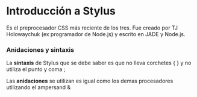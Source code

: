 # Introducción a Stylus

Es el preprocesador CSS más reciente de los tres. Fue creado por TJ Holowaychuk (ex programador de Node.js) y escrito en JADE y Node.js.


### Anidaciones y sintaxis

La **sintaxis** de Stylus que se debe saber es que no lleva corchetes { } y no utiliza el punto y coma ;

Las **anidaciones** se utilizan es igual como los demas procesadores utilizando el ampersand &